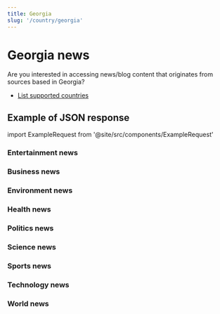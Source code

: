 ```yaml
---
title: Georgia
slug: '/country/georgia'
---
```


# Georgia news

Are you interested in accessing news/blog content that originates from sources based in Georgia?

- [List supported countries](/get-articles/countries)

## Example of JSON response

import ExampleRequest from '@site/src/components/ExampleRequest'

### Entertainment news
<ExampleRequest url="https://api.apitube.io/v1/news/articles?limit=2&category=news/Arts_and_Entertainment&language=ge"></ExampleRequest>

### Business news
<ExampleRequest url="https://api.apitube.io/v1/news/articles?limit=2&category=news/Business&language=ge"></ExampleRequest>

### Environment news
<ExampleRequest url="https://api.apitube.io/v1/news/articles?limit=2&category=news/Environment&language=ge"></ExampleRequest>

### Health news
<ExampleRequest url="https://api.apitube.io/v1/news/articles?limit=2&category=news/Health&language=ge"></ExampleRequest>

### Politics news
<ExampleRequest url="https://api.apitube.io/v1/news/articles?limit=2&category=news/Politics&language=ge"></ExampleRequest>

### Science news
<ExampleRequest url="https://api.apitube.io/v1/news/articles?limit=2&category=news/Science&language=ge"></ExampleRequest>

### Sports news
<ExampleRequest url="https://api.apitube.io/v1/news/articles?limit=2&category=news/Sports&language=ge"></ExampleRequest>

### Technology news
<ExampleRequest url="https://api.apitube.io/v1/news/articles?limit=2&category=news/Technology&language=ge"></ExampleRequest>

### World news
<ExampleRequest url="https://api.apitube.io/v1/news/articles?limit=2&category=news/World&language=ge"></ExampleRequest>
